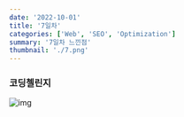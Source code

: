 ```yaml
---
date: '2022-10-01'
title: '7일차'
categories: ['Web', 'SEO', 'Optimization']
summary: '7일차 느낀점'
thumbnail: './7.png'
---
```


### 코딩첼린지
![img](./7.png)
